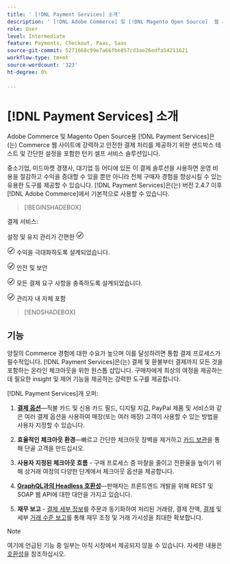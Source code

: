 ```yaml
---
title: ' [!DNL Payment Services] 소개'
description: ' [!DNL Adobe Commerce] 및 [!DNL Magento Open Source]  웹 사이트를 위한 턴키로서  [!DNL Payment Services] 강력하고 안전한 결제 처리 솔루션을 설치하고 사용하는 방법에 대해 알아봅니다.'
role: User
level: Intermediate
feature: Payments, Checkout, Paas, Saas
source-git-commit: 5271668c99e7a66fbe857cd3ae26edfa54211621
workflow-type: tm+mt
source-wordcount: '323'
ht-degree: 0%

---
```



# [!DNL Payment Services] 소개

Adobe Commerce 및 Magento Open Source용 [!DNL Payment Services]은(는) Commerce 웹 사이트에 강력하고 안전한 결제 처리를 제공하기 위한 샌드박스 테스트 및 간단한 설정을 포함한 턴키 셀프 서비스 솔루션입니다.

중소기업, 미드마켓 경쟁사, 대기업 등 어디에 있든 이 결제 솔루션을 사용하면 운영 비용을 절감하고 수익을 증대할 수 있을 뿐만 아니라 전체 구매자 경험을 향상시킬 수 있는 유용한 도구를 제공할 수 있습니다. [!DNL Payment Services]은(는) 버전 2.4.7 이후 [!DNL Adobe Commerce]에서 기본적으로 사용할 수 있습니다.

>[!BEGINSHADEBOX]

결제 서비스:

설정 및 유지 관리가 간편한 ![확인](assets/icon-check.png)

![확인](assets/icon-check.png) 수익을 극대화하도록 설계되었습니다.

![확인](assets/icon-check.png) 안전 및 보안

![확인](assets/icon-check.png) 모든 결제 요구 사항을 충족하도록 설계되었습니다.

![확인](assets/icon-check.png) 관리자 내 자체 포함

>[!ENDSHADEBOX]

## 기능

양질의 Commerce 경험에 대한 수요가 높으며 이를 달성하려면 통합 결제 프로세스가 필수적입니다. [!DNL Payment Services]은(는) 결제 및 환불부터 결제까지 모든 것을 포함하는 온라인 체크아웃을 위한 원스톱 샵입니다. 구매자에게 최상의 여정을 제공하는 데 필요한 insight 및 제어 기능을 제공하는 강력한 도구를 제공합니다.

[!DNL Payment Services]개 오퍼:

1. **[결제 옵션](payments-options.md)**—직불 카드 및 신용 카드 필드, 디지털 지갑, PayPal 제품 및 서비스와 같은 여러 결제 옵션을 사용하여 매장(또는 여러 매장) 고객이 사용할 수 있는 방법을 사용자 지정할 수 있습니다.

1. **효율적인 체크아웃 환경**—빠르고 간단한 체크아웃 장벽을 제거하고 [카드 보관](vaulting.md)을 통해 단골 고객을 만드십시오.

1. **사용자 지정된 체크아웃 흐름** - 구매 프로세스 중 마찰을 줄이고 전환율을 높이기 위해 상거래 여정의 다양한 단계에서 체크아웃 옵션을 제공합니다.

1. **[GraphQL과의 Headless 호환성](https://developer.adobe.com/commerce/webapi/graphql/payment-services/)**—판매자는 프론트엔드 개발을 위해 REST 및 SOAP 웹 API에 대한 대안을 가지고 있습니다.

1. **재무 보고** - [결제 세부 정보](order-payment-status.md)를 주문과 동기화하여 처리된 거래량, 결제 잔액, [결제](payouts.md) 및 세부 [거래 수준 보고](reporting.md)를 통해 재무 조정 및 거래 가시성을 최대한 확보합니다.

>[!NOTE]
>
> 여기에 언급된 기능 중 일부는 아직 시장에서 제공되지 않을 수 있습니다. 자세한 내용은 [호환성](compatibility.md)을 참조하십시오.
